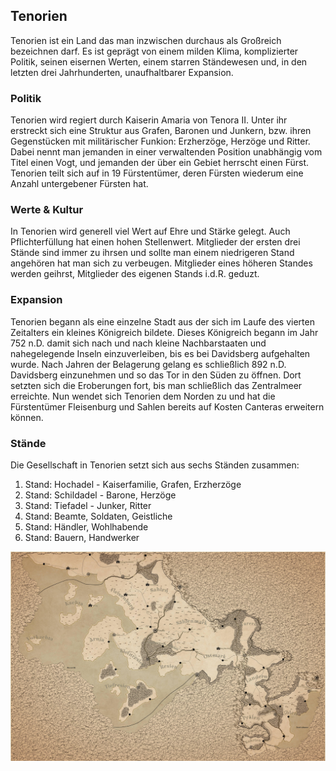 ## Tenorien

Tenorien ist ein Land das man inzwischen
durchaus als Großreich bezeichnen darf. Es ist
geprägt von einem milden Klima,
komplizierter Politik, seinen eisernen Werten,
einem starren Ständewesen und, in den letzten
drei Jahrhunderten, unaufhaltbarer Expansion.

### Politik
Tenorien wird regiert durch Kaiserin Amaria von Tenora II.
Unter ihr erstreckt sich eine Struktur aus Grafen, Baronen
und Junkern, bzw. ihren Gegenstücken mit militärischer
Funkion: Erzherzöge, Herzöge und Ritter.
Dabei nennt man jemanden in einer verwaltenden Position
unabhängig vom Titel einen Vogt, und jemanden der über ein
Gebiet herrscht einen Fürst.
Tenorien teilt sich auf in 19 Fürstentümer, deren Fürsten
wiederum eine Anzahl untergebener Fürsten hat.

### Werte & Kultur
In Tenorien wird generell viel Wert auf Ehre und Stärke
gelegt. Auch Pflichterfüllung hat einen hohen Stellenwert.
Mitglieder der ersten drei Stände sind immer zu ihrsen
und sollte man einem niedrigeren Stand angehören hat man
sich zu verbeugen. Mitglieder eines höheren Standes werden
geihrst, Mitglieder des eigenen Stands i.d.R. geduzt.

### Expansion
Tenorien begann als eine einzelne Stadt aus der sich im
Laufe des vierten Zeitalters ein kleines Königreich bildete.
Dieses Königreich begann im Jahr 752 n.D. damit sich nach
und nach kleine Nachbarstaaten und nahegelegende Inseln
einzuverleiben, bis es bei Davidsberg aufgehalten wurde.
Nach Jahren der Belagerung gelang es schließlich 892 n.D.
Davidsberg einzunehmen und so das Tor in den Süden zu
öffnen. Dort setzten sich die Eroberungen fort, bis man
schließlich das Zentralmeer erreichte.
Nun wendet sich Tenorien dem Norden zu und hat die
Fürstentümer Fleisenburg und Sahlen bereits auf Kosten
Canteras erweitern können.

### Stände
Die Gesellschaft in Tenorien setzt sich aus sechs Ständen
zusammen:
1. Stand: Hochadel - Kaiserfamilie, Grafen, Erzherzöge
2. Stand: Schildadel - Barone, Herzöge
3. Stand: Tiefadel - Junker, Ritter
4. Stand: Beamte, Soldaten, Geistliche
5. Stand: Händler, Wohlhabende
6. Stand: Bauern, Handwerker


![TenorienPapierkarte](https://github.com/tlom/quartz/blob/hugo/content/Attachments/TenorienLowres.PNG?raw=true)
